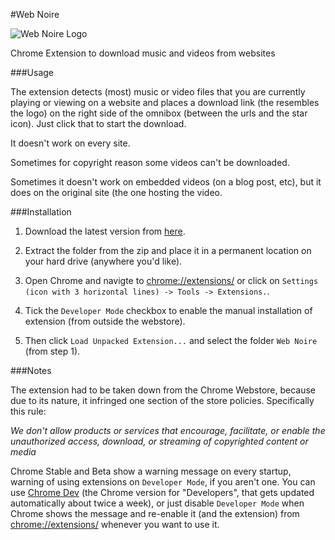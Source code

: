 #Web Noire

![Web Noire Logo](http://imagentleman.github.io/webnoire-screenshot.png)


Chrome Extension to download music and videos from websites

###Usage

The extension detects (most) music or video files that you are currently playing or viewing on a website and places a download link (the resembles the logo) on the right side of the omnibox (between the urls and the star icon). Just click that to start the download. 

It doesn't work on every site. 

Sometimes for copyright reason some videos can't be downloaded.

Sometimes it doesn't work on embedded videos (on a blog post, etc), but it does on the original site (the one hosting the video. 

###Installation

1. Download the latest version from [here](https://github.com/imagentleman/Web-Noire/releases/download/28/web-noire.zip).

2. Extract the folder from the zip and place it in a permanent location on your hard drive (anywhere you'd like).
3. Open Chrome and navigte to [chrome://extensions/](chrome://extensions/) or click on `Settings (icon with 3 horizontal lines) -> Tools -> Extensions.`.
4. Tick the `Developer Mode` checkbox to enable the manual installation of extension (from outside the webstore).
5. Then click `Load Unpacked Extension...` and select the folder `Web Noire` (from step 1).

###Notes

The extension had to be taken down from the Chrome Webstore, because due to its nature, it infringed one section of the store policies. Specifically this rule: 

_We don't allow products or services that encourage, facilitate, or enable the unauthorized access, download, or streaming of copyrighted content or media_

Chrome Stable and Beta show a warning message on every startup, warning of using extensions on `Developer Mode`, if you aren't one. You can use [Chrome Dev](http://www.chromium.org/getting-involved/dev-channel) (the Chrome version for "Developers", that gets updated automatically about twice a week), or just disable `Developer Mode` when Chrome shows the message and re-enable it (and the extension) from [chrome://extensions/](chrome://extensions/) whenever you want to use it.

